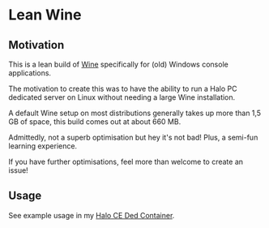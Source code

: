 # Lean Wine

## Motivation

This is a lean build of [Wine](https://www.winehq.org/) specifically for
(old) Windows console applications.

The motivation to create this was to have the ability to run a Halo PC
dedicated server on Linux without needing a large Wine installation.

A default Wine setup on most distributions generally takes up more than 1,5 GB
of space, this build comes out at about 660 MB.

Admittedly, not a superb optimisation but hey it's not bad! Plus, a
semi-fun learning experience.

If you have further optimisations, feel more than welcome to create an issue!

## Usage

See example usage in my [Halo CE Ded Container](https://github.com/Alveel/haloceded-container/blob/main/Containerfile).

